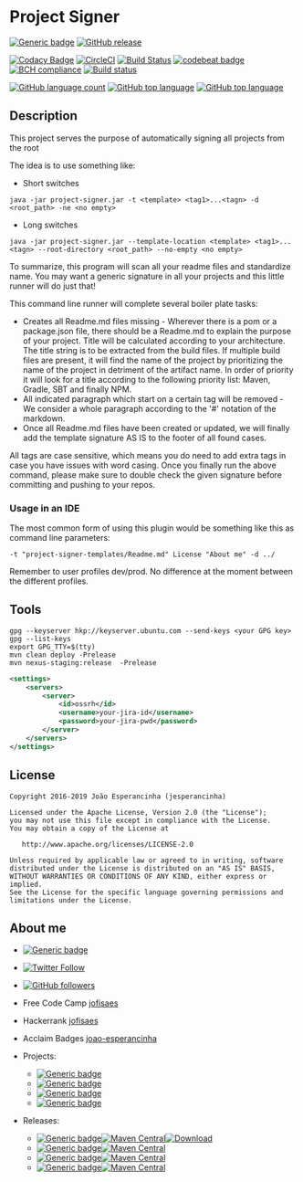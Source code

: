 # Project Signer

[![Generic badge](https://img.shields.io/static/v1.svg?label=GitHub&message=Project%20Signer&color=informational)](https://github.com/jesperancinha/project-signer)
[![GitHub release](https://img.shields.io/github/release-pre/jesperancinha/project-signer.svg)](https://github.com/jesperancinha/project-signer/releases)

[![Codacy Badge](https://api.codacy.com/project/badge/Grade/d423415df34f42bf821ae13a078094c9)](https://www.codacy.com/app/jofisaes/project-signer?utm_source=github.com&amp;utm_medium=referral&amp;utm_content=jesperancinha/project-signer&amp;utm_campaign=Badge_Grade)
[![CircleCI](https://circleci.com/gh/jesperancinha/project-signer.svg?style=svg)](https://circleci.com/gh/jesperancinha/project-signer)
[![Build Status](https://travis-ci.org/jesperancinha/project-signer.svg?branch=master)](https://travis-ci.org/jesperancinha/project-signer)
[![codebeat badge](https://codebeat.co/badges/bfb0987b-e483-4954-9c3b-24ac488006bd)](https://codebeat.co/projects/github-com-jesperancinha-project-signer-master)
[![BCH compliance](https://bettercodehub.com/edge/badge/jesperancinha/project-signer?branch=master)](https://bettercodehub.com/)
[![Build status](https://ci.appveyor.com/api/projects/status/eyx7uhjenc7m6s9j/branch/master?svg=true)](https://ci.appveyor.com/project/jesperancinha/project-signer/branch/master)

[![GitHub language count](https://img.shields.io/github/languages/count/jesperancinha/project-signer.svg)]()
[![GitHub top language](https://img.shields.io/github/languages/top/jesperancinha/project-signer.svg)]()
[![GitHub top language](https://img.shields.io/github/languages/code-size/jesperancinha/project-signer.svg)]()

## Description

This project serves the purpose of automatically signing all projects from the root

The idea is to use something like:

-   Short switches
```text
java -jar project-signer.jar -t <template> <tag1>...<tagn> -d <root_path> -ne <no empty>
```
-   Long switches
```text
java -jar project-signer.jar --template-location <template> <tag1>...<tagn> --root-directory <root_path> --no-empty <no empty>
```

To summarize, this program will scan all your readme files and standardize name. You may want a generic signature in all your projects and this little runner will do just that!

This command line runner will complete several boiler plate tasks:

-   Creates all Readme.md files missing - Wherever there is a pom or a package.json file, there should be a Readme.md to explain the purpose of your project. Title will be calculated according to your architecture. The title string is to be extracted from the build files. If multiple build files are present, it will find the name of the project by prioritizing the name of the project in detriment of the artifact name. In order of priority it will look for a title according to the following priority list: Maven, Gradle, SBT and finally NPM.
-   All indicated paragraph which start on a certain tag will be removed - We consider a whole paragraph according to the '#' notation of the markdown.
-   Once all Readme.md files have been created or updated, we will finally add the template signature AS IS to the footer of all found cases.

All tags are case sensitive, which means you do need to add extra tags in case you have issues with word casing.
Once you finally run the above command, please make sure to double check the given signature before committing and pushing to your repos.

### Usage in an IDE

The most common form of using this plugin would be something like this as command line parameters:

```text
-t "project-signer-templates/Readme.md" License "About me" -d ../
```

Remember to user profiles dev/prod. No difference at the moment between the different profiles.

## Tools

```text
gpg --keyserver hkp://keyserver.ubuntu.com --send-keys <your GPG key>
gpg --list-keys
export GPG_TTY=$(tty)
mvn clean deploy -Prelease
mvn nexus-staging:release  -Prelease
```
```xml
<settings>
    <servers>
        <server>
            <id>ossrh</id>
            <username>your-jira-id</username>
            <password>your-jira-pwd</password>
        </server>
    </servers>
</settings>
```

## License

```text
Copyright 2016-2019 João Esperancinha (jesperancinha)

Licensed under the Apache License, Version 2.0 (the "License");
you may not use this file except in compliance with the License.
You may obtain a copy of the License at

   http://www.apache.org/licenses/LICENSE-2.0

Unless required by applicable law or agreed to in writing, software
distributed under the License is distributed on an "AS IS" BASIS,
WITHOUT WARRANTIES OR CONDITIONS OF ANY KIND, either express or implied.
See the License for the specific language governing permissions and
limitations under the License.
```

## About me

-   [![Generic badge](https://img.shields.io/static/v1.svg?label=Homepage&message=joaofilipesabinoesperancinha&color=informational)](http://joaofilipesabinoesperancinha.nl)

-   [![Twitter Follow](https://img.shields.io/twitter/follow/jofisaes.svg?label=%40jofisaes&style=social)](https://twitter.com/intent/follow?screen_name=jofisaes)

-   [![GitHub followers](https://img.shields.io/github/followers/jesperancinha.svg?label=jesperancinha&style=social)](https://github.com/jesperancinha)

-   Free Code Camp [jofisaes](https://www.freecodecamp.org/jofisaes)

-   Hackerrank [jofisaes](https://www.hackerrank.com/jofisaes)

-   Acclaim Badges [joao-esperancinha](https://www.youracclaim.com/users/joao-esperancinha/badges)

-   Projects:

    -   [![Generic badge](https://img.shields.io/static/v1.svg?label=Homepage&message=Time%20Disruption%20Studios&color=informational)](http://tds.joaofilipesabinoesperancinha.nl/)
    -   [![Generic badge](https://img.shields.io/static/v1.svg?label=Homepage&message=Image%20Train%20Filters&color=informational)](http://itf.joaofilipesabinoesperancinha.nl/)
    -   [![Generic badge](https://img.shields.io/static/v1.svg?label=Homepage&message=MancalaJE&color=informational)](http://mancalaje.joaofilipesabinoesperancinha.nl/)
    -   [![Generic badge](https://img.shields.io/static/v1.svg?label=Google%20Apps&message=Joao+Filipe+Sabino+Esperancinha&color=informational)](https://play.google.com/store/apps/developer?id=Joao+Filipe+Sabino+Esperancinha)

-   Releases:
    -   [![Generic badge](https://img.shields.io/static/v1.svg?label=GitHub&message=ITF%20Chartizate%20Android&color=informational)](https://github.com/jesperancinha/itf-chartizate/tree/master/itf-chartizate-android)[![Maven Central](https://img.shields.io/maven-central/v/org.jesperancinha.itf/itf-chartizate-android)](https://search.maven.org/search?q=itf.itf-chartizate-android)[![Download](https://api.bintray.com/packages/jesperancinha/maven/itf-chartizate-android/images/download.svg)](https://bintray.com/jesperancinha/maven/itf-chartizate-android/_latestVersion)
    -   [![Generic badge](https://img.shields.io/static/v1.svg?label=GitHub&message=ITF%20Chartizate%20Java&color=informational)](https://github.com/jesperancinha/itf-chartizate/tree/master/itf-chartizate-java)[![Maven Central](https://img.shields.io/maven-central/v/org.jesperancinha.itf/itf-chartizate-java)](https://search.maven.org/search?q=itf.itf-chartizate-java)
    -   [![Generic badge](https://img.shields.io/static/v1.svg?label=GitHub&message=ITF%20Chartizate%20API&color=informational)](https://github.com/jesperancinha/itf-chartizate/tree/master/itf-chartizate-api)[![Maven Central](https://img.shields.io/maven-central/v/org.jesperancinha.itf/itf-chartizate-api)](https://search.maven.org/search?q=itf.itf-chartizate-api)
    -   [![Generic badge](https://img.shields.io/static/v1.svg?label=GitHub&message=Markdowner%20Core&color=informational)](https://github.com/jesperancinha/markdowner/tree/master/markdowner-core)[![Maven Central](https://img.shields.io/maven-central/v/org.jesperancinha.parser/markdowner-core)](https://search.maven.org/search?q=parser.markdowner-core)
